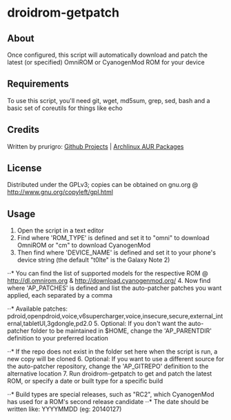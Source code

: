 # droidrom-getpatch

## About
Once configured, this script will automatically download and patch the latest (or specified) OmniROM or CyanogenMod ROM for your device

## Requirements
To use this script, you'll need git, wget, md5sum, grep, sed, bash and a basic set of coreutils for things like echo

## Credits
Written by prurigro: [Github Projects](https://github.com/prurigro) | [Archlinux AUR Packages](https://aur.archlinux.org/packages/?SeB=m&K=prurigro)

## License
Distributed under the GPLv3; copies can be obtained on gnu.org @ http://www.gnu.org/copyleft/gpl.html

## Usage

1. Open the script in a text editor
2. Find where 'ROM_TYPE' is defined and set it to "omni" to download OmniROM or "cm" to download CyanogenMod
3. Then find where 'DEVICE_NAME' is defined and set it to your phone's device string (the default "t0lte" is the Galaxy Note 2)

⋅⋅* You can find the list of supported models for the respective ROM @ http://dl.omnirom.org & http://download.cyanogenmod.org/
4. Now find where 'AP_PATCHES' is defined and list the auto-patcher patches you want applied, each separated by a comma

⋅⋅* Available patches: pdroid,openpdroid,voice,v6supercharger,voice,insecure,secure,external_internal,tabletUI,3gdongle,pd2.0
5. Optional: If you don't want the auto-patcher folder to be maintained in $HOME, change the 'AP_PARENTDIR' definition to your preferred location

⋅⋅* If the repo does not exist in the folder set here when the script is run, a new copy will be cloned
6. Optional: If you want to use a different source for the auto-patcher repository, change the 'AP_GITREPO' definition to the alternative location
7. Run droidrom-getpatch to get and patch the latest ROM, or specify a date or built type for a specific build

⋅⋅* Build types are special releases, such as "RC2", which CyanogenMod has used for a ROM's second release candidate
⋅⋅* The date should be written like: YYYYMMDD (eg: 20140127)

